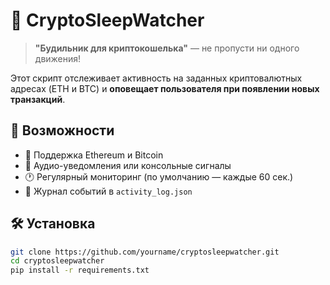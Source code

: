 # 🧠 CryptoSleepWatcher

> **"Будильник для криптокошелька"** — не пропусти ни одного движения!

Этот скрипт отслеживает активность на заданных криптовалютных адресах (ETH и BTC) и **оповещает пользователя при появлении новых транзакций**.

## 🚀 Возможности
- 🔄 Поддержка Ethereum и Bitcoin
- 🔔 Аудио-уведомления или консольные сигналы
- 🕐 Регулярный мониторинг (по умолчанию — каждые 60 сек.)
- 📜 Журнал событий в `activity_log.json`

## 🛠️ Установка

```bash
git clone https://github.com/yourname/cryptosleepwatcher.git
cd cryptosleepwatcher
pip install -r requirements.txt
